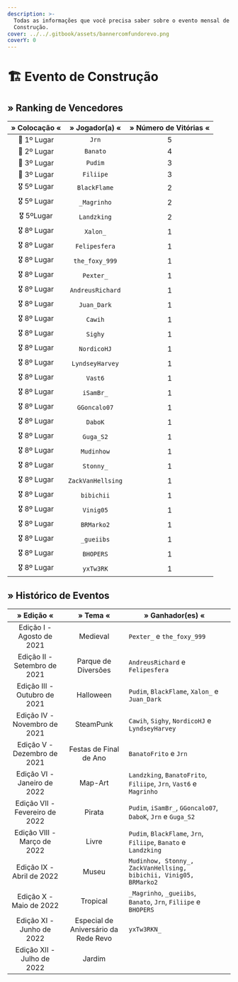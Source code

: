 ```yaml
---
description: >-
  Todas as informações que você precisa saber sobre o evento mensal de
  Construção.
cover: ../../.gitbook/assets/bannercomfundorevo.png
coverY: 0
---
```


# 🏗 Evento de Construção

## » Ranking de Vencedores

| » Colocação « |   » Jogador(a) «  | » Número de Vitórias « |
| :-----------: | :---------------: | :--------------------: |
|  🥇 1º Lugar  |       `Jrn`       |            5           |
|  🥈 2º Lugar  |      `Banato`     |            4           |
|  🥉 3º Lugar  |      `Pudim`      |            3           |
|  🥉 3º Lugar  |     `Filiipe`     |            3           |
|  🎖️ 5º Lugar |    `BlackFlame`   |            2           |
|  🎖️ 5º Lugar |    `_Magrinho`    |            2           |
|  🎖️ 5ºLugar  |    `Landzking`    |            2           |
|  🎖️ 8º Lugar |      `Xalon_`     |            1           |
|  🎖️ 8º Lugar |   `Felipesfera`   |            1           |
|  🎖️ 8º Lugar |   `the_foxy_999`  |            1           |
|  🎖️ 8º Lugar |     `Pexter_`     |            1           |
|  🎖️ 8º Lugar |  `AndreusRichard` |            1           |
|  🎖️ 8º Lugar |    `Juan_Dark`    |            1           |
|  🎖️ 8º Lugar |      `Cawih`      |            1           |
|  🎖️ 8º Lugar |      `Sighy`      |            1           |
|  🎖️ 8º Lugar |    `NordicoHJ`    |            1           |
|  🎖️ 8º Lugar |  `LyndseyHarvey`  |            1           |
|  🎖️ 8º Lugar |      `Vast6`      |            1           |
|  🎖️ 8º Lugar |     `iSamBr_`     |            1           |
|  🎖️ 8º Lugar |    `GGoncalo07`   |            1           |
|  🎖️ 8º Lugar |      `DaboK`      |            1           |
|  🎖️ 8º Lugar |     `Guga_S2`     |            1           |
|  🎖️ 8º Lugar |     `Mudinhow`    |            1           |
|  🎖️ 8º Lugar |     `Stonny_`     |            1           |
|  🎖️ 8º Lugar | `ZackVanHellsing` |            1           |
|  🎖️ 8º Lugar |     `bibichii`    |            1           |
|  🎖️ 8º Lugar |     `Vinig05`     |            1           |
|  🎖️ 8º Lugar |     `BRMarko2`    |            1           |
|  🎖️ 8º Lugar |     `_gueiibs`    |            1           |
|  🎖️ 8º Lugar |     `BHOPERS`     |            1           |
|  🎖️ 8º Lugar |     `yxTw3RK`     |            1           |

## » Histórico de Eventos

|           » Edição «           |               » Tema «               | » Ganhador(es) «                                                   |     |
| :----------------------------: | :----------------------------------: | ------------------------------------------------------------------ | :-: |
|    Edição I - Agosto de 2021   |               Medieval               | `Pexter_` e `the_foxy_999`                                         |     |
|  Edição II - Setembro de 2021  |          Parque de Diversões         | `AndreusRichard` e `Felipesfera`                                   |     |
|  Edição III - Outubro de 2021  |               Halloween              | `Pudim`, `BlackFlame`, `Xalon_` e `Juan_Dark`                      |     |
|  Edição IV - Novembro de 2021  |               SteamPunk              | `Cawih`, `Sighy`, `NordicoHJ` e `LyndseyHarvey`                    |     |
|   Edição V - Dezembro de 2021  |        Festas de Final de Ano        | `BanatoFrito` e `Jrn`                                              |     |
|   Edição VI - Janeiro de 2022  |                Map-Art               | `Landzking`, `BanatoFrito`, `Filiipe`, `Jrn`, `Vast6` e `Magrinho` |     |
| Edição VII - Fevereiro de 2022 |                Pirata                | `Pudim`, `iSamBr_`, `GGoncalo07`, `DaboK`, `Jrn` e `Guga_S2`       |     |
|   Edição VIII - Março de 2022  |                 Livre                | `Pudim`, `BlackFlame`, `Jrn`, `Filiipe`, `Banato` e `Landzking`    |     |
|    Edição IX - Abril de 2022   |                 Museu                | `Mudinhow, Stonny_, ZackVanHellsing, bibichii, Vinig05, BRMarko2`  |     |
|     Edição X - Maio de 2022    |               Tropical               | `_Magrinho`, `_gueiibs`, `Banato`, `Jrn`, `Filiipe` e `BHOPERS`    |     |
|    Edição XI - Junho de 2022   | Especial de Aniversário da Rede Revo | `yxTw3RKN_`                                                        |     |
|   Edição XII - Julho de 2022   |                Jardim                |                                                                    |     |

